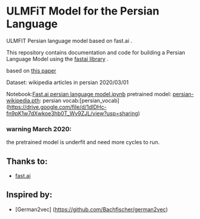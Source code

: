# ULMFiT Model for the Persian Language
ULMFIT Persian language model based on fast.ai .

This repository contains documentation and code for building a Persian Language Model using the [fastai library](https://github.com/fastai/fastai) .

based on [this paper](https://arxiv.org/abs/1801.06146)

Dataset:
wikipedia articles in persian 2020/03/01

Notebook:[Fast.ai persian language model.ipynb](https://github.com/insightfactory-app/ULMFIT-Persian/blob/master/Fast_ai_build_persian_pretrained_model.ipynb)
pretrained model: [persian-wikipedia.pth](https://drive.google.com/file/d/17KEf96jw3TgahKlp-cXAZghCnvLCFIIZ/view?usp=sharing):
persian vocab:[persian_vocab] (https://drive.google.com/file/d/1dlDHc-fn9pK1w7dXwkoe3hb0T_Wv9ZJL/view?usp=sharing)


### warning March 2020:
the pretrained model is underfit and need more cycles to run. 

## Thanks to:
- [fast.ai](https://fast.ai)
## Inspired by:
- [German2vec] (https://github.com/Bachfischer/german2vec)


